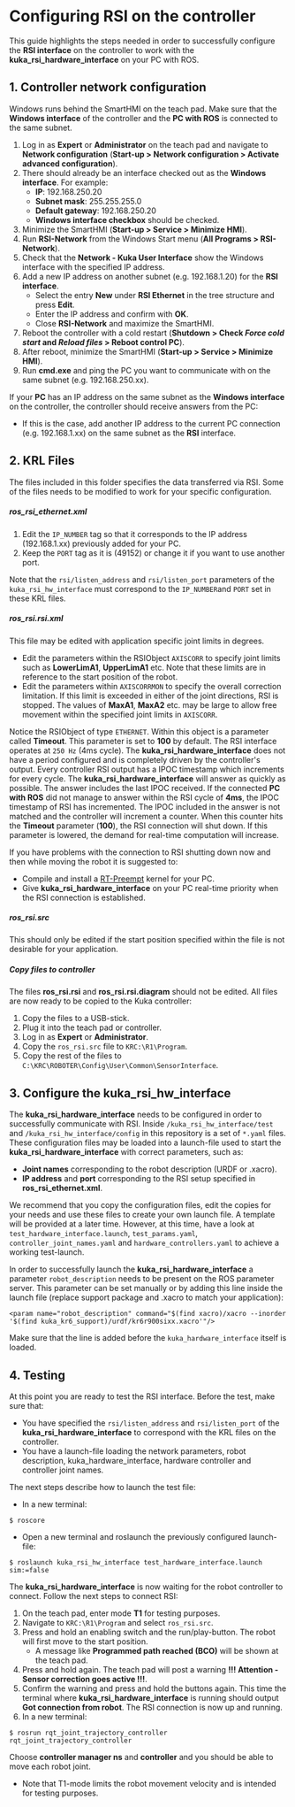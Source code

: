 # Configuring RSI on the controller

This guide highlights the steps needed in order to successfully configure the **RSI interface** on the controller to work with the **kuka_rsi_hardware_interface** on your PC with ROS.

## 1. Controller network configuration

Windows runs behind the SmartHMI on the teach pad. Make sure that the **Windows interface** of the controller and the **PC with ROS** is connected to the same subnet.

1. Log in as **Expert** or **Administrator** on the teach pad and navigate to **Network configuration** (**Start-up > Network configuration > Activate advanced configuration**).
2. There should already be an interface checked out as the **Windows interface**. For example:
   - **IP**: 192.168.250.20
   - **Subnet mask**: 255.255.255.0
   - **Default gateway**: 192.168.250.20
   - **Windows interface checkbox** should be checked.
3. Minimize the SmartHMI (**Start-up > Service > Minimize HMI**).
4. Run **RSI-Network** from the Windows Start menu (**All Programs > RSI-Network**).
5. Check that the **Network - Kuka User Interface** show the Windows interface with the specified IP address.
6. Add a new IP address on another subnet (e.g. 192.168.1.20) for the **RSI interface**.
   - Select the entry **New** under **RSI Ethernet** in the tree structure and press **Edit**.
   - Enter the IP address and confirm with **OK**.
   - Close **RSI-Network** and maximize the SmartHMI.
7. Reboot the controller with a cold restart (**Shutdown > Check _Force cold start_ and _Reload files_ > Reboot control PC**).
8. After reboot, minimize the SmartHMI (**Start-up > Service > Minimize HMI**).
9. Run **cmd.exe** and ping the PC you want to communicate with on the same subnet (e.g. 192.168.250.xx).

If your **PC** has an IP address on the same subnet as the **Windows interface** on the controller, the controller should receive answers from the PC:

- If this is the case, add another IP address to the current PC connection (e.g. 192.168.1.xx) on the same subnet as the **RSI** interface.

## 2. KRL Files

The files included in this folder specifies the data transferred via RSI. Some of the files needs to be modified to work for your specific configuration.

##### ros_rsi_ethernet.xml

1. Edit the `IP_NUMBER` tag so that it corresponds to the IP address (192.168.1.xx) previously added for your PC.
2. Keep the `PORT` tag as it is (49152) or change it if you want to use another port.

Note that the `rsi/listen_address` and `rsi/listen_port` parameters of the `kuka_rsi_hw_interface` must correspond to the `IP_NUMBER`and `PORT` set in these KRL files.

##### ros_rsi.rsi.xml

This file may be edited with application specific joint limits in degrees.

- Edit the parameters within the RSIObject `AXISCORR` to specify joint limits such as **LowerLimA1**, **UpperLimA1** etc. Note that these limits are in reference to the start position of the robot.
- Edit the parameters within `AXISCORRMON` to specify the overall correction limitation. If this limit is exceeded in either of the joint directions, RSI is stopped. The values of **MaxA1**, **MaxA2** etc. may be large to allow free movement within the specified joint limits in `AXISCORR`.

Notice the RSIObject of type `ETHERNET`. Within this object is a parameter called **Timeout**. This parameter is set to **100** by default. The RSI interface operates at `250 Hz` (4ms cycle). The **kuka_rsi_hardware_interface** does not have a period configured and is completely driven by the controller's output. Every controller RSI output has a IPOC timestamp which increments for every cycle. The **kuka_rsi_hardware_interface** will answer as quickly as possible. The answer includes the last IPOC received. If the connected **PC with ROS** did not manage to answer within the RSI cycle of **4ms**, the IPOC timestamp of RSI has incremented. The IPOC included in the answer is not matched and the controller will increment a counter. When this counter hits the **Timeout** parameter (**100**), the RSI connection will shut down. If this parameter is lowered, the demand for real-time computation will increase.

If you have problems with the connection to RSI shutting down now and then while moving the robot it is suggested to:

- Compile and install a [RT-Preempt](https://rt.wiki.kernel.org/index.php/RT_PREEMPT_HOWTO) kernel for your PC.
- Give **kuka_rsi_hardware_interface** on your PC real-time priority when the RSI connection is established.

##### ros_rsi.src

This should only be edited if the start position specified within the file is not desirable for your application.

##### Copy files to controller

The files **ros_rsi.rsi** and **ros_rsi.rsi.diagram** should not be edited. All files are now ready to be copied to the Kuka controller:

1. Copy the files to a USB-stick.
2. Plug it into the teach pad or controller.
3. Log in as **Expert** or **Administrator**.
4. Copy the `ros_rsi.src` file to `KRC:\R1\Program`.
5. Copy the rest of the files to `C:\KRC\ROBOTER\Config\User\Common\SensorInterface`.

## 3. Configure the kuka_rsi_hw_interface

The **kuka_rsi_hardware_interface** needs to be configured in order to successfully communicate with RSI. Inside `/kuka_rsi_hw_interface/test` and `/kuka_rsi_hw_interface/config` in this repository is a set of `*.yaml` files. These configuration files may be loaded into a launch-file used to start the **kuka_rsi_hardware_interface** with correct parameters, such as:

- **Joint names** corresponding to the robot description (URDF or .xacro).
- **IP address** and **port** corresponding to the RSI setup specified in **ros_rsi_ethernet.xml**.

We recommend that you copy the configuration files, edit the copies for your needs and use these files to create your own launch file. A template will be provided at a later time. However, at this time, have a look at `test_hardware_interface.launch`, `test_params.yaml`, `controller_joint_names.yaml` and `hardware_controllers.yaml` to achieve a working test-launch.

In order to successfully launch the **kuka_rsi_hardware_interface** a parameter `robot_description` needs to be present on the ROS parameter server. This parameter can be set manually or by adding this line inside the launch file (replace support package and .xacro to match your application):

```
<param name="robot_description" command="$(find xacro)/xacro --inorder '$(find kuka_kr6_support)/urdf/kr6r900sixx.xacro'"/>
```

Make sure that the line is added before the `kuka_hardware_interface` itself is loaded.

## 4. Testing

At this point you are ready to test the RSI interface. Before the test, make sure that:

- You have specified the `rsi/listen_address` and `rsi/listen_port` of the **kuka_rsi_hardware_interface** to correspond with the KRL files on the controller.
- You have a launch-file loading the network parameters, robot description, kuka_hardware_interface, hardware controller and controller joint names.

The next steps describe how to launch the test file:

- In a new terminal:

```
$ roscore
```

- Open a new terminal and roslaunch the previously configured launch-file:

```
$ roslaunch kuka_rsi_hw_interface test_hardware_interface.launch sim:=false
```

The **kuka_rsi_hardware_interface** is now waiting for the robot controller to connect. Follow the next steps to connect RSI:

1. On the teach pad, enter mode **T1** for testing purposes.
2. Navigate to `KRC:\R1\Program` and select `ros_rsi.src`.
3. Press and hold an enabling switch and the run/play-button. The robot will first move to the start position.
   - A message like **Programmed path reached (BCO)** will be shown at the teach pad.
4. Press and hold again. The teach pad will post a warning **!!! Attention - Sensor correction goes active !!!**.
5. Confirm the warning and press and hold the buttons again. This time the terminal where **kuka_rsi_hardware_interface** is running should output **Got connection from robot**. The RSI connection is now up and running.
6. In a new terminal:

```
$ rosrun rqt_joint_trajectory_controller rqt_joint_trajectory_controller
```

Choose **controller manager ns** and **controller** and you should be able to move each robot joint.

- Note that T1-mode limits the robot movement velocity and is intended for testing purposes.
